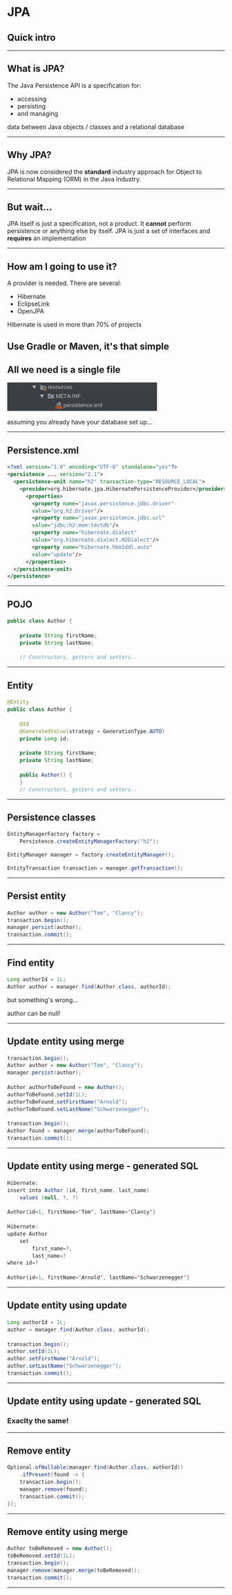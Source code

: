 # JPA

## Quick intro

---

## What is JPA?

The Java Persistence API is a specification for:
* accessing <!-- .element: class="fragment" data-fragment-index="0" -->
* persisting <!-- .element: class="fragment" data-fragment-index="1" -->
* and managing <!-- .element: class="fragment" data-fragment-index="3" -->

data between Java objects / classes and a relational database <!-- .element: class="fragment" data-fragment-index="4" -->

---

## Why JPA?

JPA is now considered the **standard** industry approach for Object to Relational Mapping (ORM) in the Java Industry.

---

## But wait...

JPA itself is just a specification, not a product.
It **cannot** perform persistence or anything else by itself.
JPA is just a set of interfaces and **requires** an implementation

---

## How am I going to use it?

A provider is needed.
There are several:
* Hibernate <!-- .element: class="fragment" data-fragment-index="0" -->
* EclipseLink <!-- .element: class="fragment" data-fragment-index="1" -->
* OpenJPA <!-- .element: class="fragment" data-fragment-index="2" -->

Hibernate is used in more than 70% of projects <!-- .element: class="fragment" data-fragment-index="3" -->

Use Gradle or Maven, it's that simple <!-- .element: class="fragment" data-fragment-index="4" -->
---

## All we need is a single file

![persistence.xml](persistenceFile.png)

assuming you already have your database set up... <!-- .element: class="fragment" data-fragment-index="0" -->

---

## Persistence.xml

```xml
<?xml version="1.0" encoding="UTF-8" standalone="yes"?>
<persistence ... version="2.1">
  <persistence-unit name="h2" transaction-type="RESOURCE_LOCAL">
    <provider>org.hibernate.jpa.HibernatePersistenceProvider</provider>
      <properties>
        <property name="javax.persistence.jdbc.driver"
        value="org.h2.Driver"/>
        <property name="javax.persistence.jdbc.url"
        value="jdbc:h2:mem:testdb"/>
        <property name="hibernate.dialect"
        value="org.hibernate.dialect.H2Dialect"/>
        <property name="hibernate.hbm2ddl.auto" 
        value="update"/>
      </properties>
  </persistence-unit>
</persistence>
```

---

## POJO
```java
public class Author {

	private String firstName;
	private String lastName;

	// Constructors, getters and setters..
```

---

## Entity

```java
@Entity 
public class Author {

	@Id 
	@GeneratedValue(strategy = GenerationType.AUTO)
	private Long id;

	private String firstName;
	private String lastName;

	public Author() {
	}
	// Constructors, getters and setters..
```

---

## Persistence classes

```java
EntityManagerFactory factory = 
	Persistence.createEntityManagerFactory("h2");
```
<!-- .element: class="fragment" data-fragment-index="0" -->
```java
EntityManager manager = factory.createEntityManager();
```
<!-- .element: class="fragment" data-fragment-index="1" -->
```java
EntityTransaction transaction = manager.getTransaction();
```
<!-- .element: class="fragment" data-fragment-index="2" -->

---

## Persist entity

```java
Author author = new Author("Tom", "Clancy");
transaction.begin();
manager.persist(author);
transaction.commit();
```

---

## Find entity

```java
Long authorId = 1L;
Author author = manager.find(Author.class, authorId);
```
but something's wrong... <!-- .element: class="fragment" data-fragment-index="0" -->

author can be null! <!-- .element: class="fragment" data-fragment-index="1" -->

---

## Update entity using merge

```java
transaction.begin();
Author author = new Author("Tom", "Clancy");
manager.persist(author);

Author authorToBeFound = new Author();
authorToBeFound.setId(1L);
authorToBeFound.setFirstName("Arnold");
authorToBeFound.setLastName("Schwarzenegger");

transaction.begin();
Author found = manager.merge(authorToBeFound);
transaction.commit();
```

---

## Update entity using merge - generated SQL

```java
Hibernate: 
insert into Author (id, first_name, last_name)
	values (null, ?, ?)

Author{id=1, firstName='Tom', lastName='Clancy'}

Hibernate:
update Author 
	set 
		first_name=?,
		last_name=?
where id=?

Author{id=1, firstName='Arnold', lastName='Schwarzenegger'}
```

---

## Update entity using update

```java
Long authorId = 1L;
author = manager.find(Author.class, authorId);

transaction.begin();
author.setId(1L);
author.setFirstName("Arnold");
author.setLastName("Schwarzenegger");
transaction.commit();
```

---

## Update entity using update - generated SQL

### Exaclty the same!

---

## Remove entity 

```java
Optional.ofNullable(manager.find(Author.class, authorId))
	.ifPresent(found -> {
	transaction.begin();
	manager.remove(found);
	transaction.commit();
});

```

---

## Remove entity using merge

```java
Author toBeRemoved = new Author();
toBeRemoved.setId(1L);
transaction.begin();
manager.remove(manager.merge(toBeRemoved));
transaction.commit();
```

---
